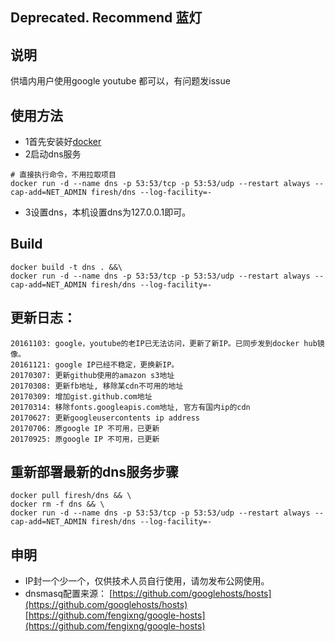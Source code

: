 ## Deprecated. Recommend 蓝灯

## 说明
供墙内用户使用google youtube 都可以，有问题发issue

## 使用方法
- 1首先安装好[docker](https://www.docker.com/products/docker#/mac)
- 2启动dns服务
```
# 直接执行命令，不用拉取项目
docker run -d --name dns -p 53:53/tcp -p 53:53/udp --restart always --cap-add=NET_ADMIN firesh/dns --log-facility=-
```
- 3设置dns，本机设置dns为127.0.0.1即可。

## Build
```
docker build -t dns . &&\
docker run -d --name dns -p 53:53/tcp -p 53:53/udp --restart always --cap-add=NET_ADMIN firesh/dns --log-facility=-
```

## 更新日志：
```
20161103: google，youtube的老IP已无法访问，更新了新IP。已同步发到docker hub镜像。
20161121: google IP已经不稳定，更换新IP。
20170307: 更新github使用的amazon s3地址
20170308: 更新fb地址, 移除某cdn不可用的地址
20170309: 增加gist.github.com地址
20170314: 移除fonts.googleapis.com地址, 官方有国内ip的cdn
20170627: 更新googleusercontents ip address
20170706: 原google IP 不可用，已更新
20170925: 原google IP 不可用，已更新
```

## 重新部署最新的dns服务步骤
```
docker pull firesh/dns && \
docker rm -f dns && \
docker run -d --name dns -p 53:53/tcp -p 53:53/udp --restart always --cap-add=NET_ADMIN firesh/dns --log-facility=-
```

## 申明
- IP封一个少一个，仅供技术人员自行使用，请勿发布公网使用。
- dnsmasq配置来源：
[https://github.com/googlehosts/hosts](https://github.com/googlehosts/hosts)
[https://github.com/fengixng/google-hosts](https://github.com/fengixng/google-hosts)
